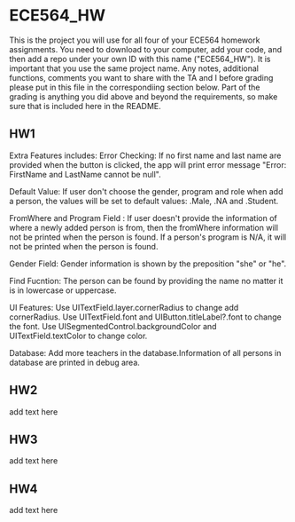 #   ECE564_HW 
This is the project you will use for all four of your ECE564 homework assignments. You need to download to your computer, add your code, and then add a repo under your own ID with this name ("ECE564_HW"). It is important that you use the same project name.  Any notes, additional functions, comments you want to share with the TA and I before grading please put in this file in the correspondiing section below.  Part of the grading is anything you did above and beyond the requirements, so make sure that is included here in the README.

## HW1
Extra Features includes:
Error Checking:
If no first name and last name are provided when the button is clicked, the app will print error message "Error: FirstName and LastName cannot be null".

Default Value:
If user don't choose the gender, program and role when add a person, the values will be set to default values: .Male, .NA and .Student.

FromWhere and Program Field :
If user doesn't provide the information of where a newly added person is from, then the fromWhere information will not be printed when the person is found.
If a person's program is N/A, it will not be printed when the person is found.

Gender Field:
Gender information is shown by the preposition "she" or "he".

Find Fucntion:
The person can be found by providing the name no matter it is in lowercase or uppercase.

UI Features:
Use UITextField.layer.cornerRadius to change add cornerRadius.
Use UITextField.font and UIButton.titleLabel?.font to change the font.
Use UISegmentedControl.backgroundColor and UITextField.textColor to change color.

Database:
Add more teachers in the database.Information of all persons in database are printed in debug area.

## HW2
add text here

## HW3
add text here

## HW4
add text here


